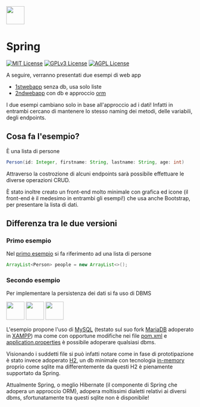 
<img src="https://spring.io/favicon.svg" height="48px"/>
<img src="https://upload.wikimedia.org/wikipedia/commons/thumb/7/71/Flag_of_Italy_(Pantone,_2003%E2%80%932006).svg/220px-Flag_of_Italy_(Pantone,_2003%E2%80%932006).svg.png" height="2px" weight="250px">

# Spring

[![MIT License](https://img.shields.io/badge/License-MIT-green.svg)](https://choosealicense.com/licenses/mit/) [![GPLv3 License](https://img.shields.io/badge/License-GPL%20v3-yellow.svg)](https://opensource.org/licenses/) [![AGPL License](https://img.shields.io/badge/license-AGPL-blue.svg)](http://www.gnu.org/licenses/agpl-3.0)

A seguire, verranno presentati due esempi di web app

* [1stwebapp](./1stwebapp) senza db, usa solo liste
* [2ndwebapp](./2ndwebapp) con db e approccio [orm](https://it.wikipedia.org/wiki/Object-relational_mapping)

I due esempi cambiano solo in base all'approccio ad i dati!
Infatti in entrambi cercano di mantenere lo stesso naming dei metodi, delle variabili, degli endpoints.

## Cosa fa l'esempio?

È una lista di persone

```Java
Person(id: Integer, firstname: String, lastname: String, age: int)
```

Attraverso la costrozione di alcuni endpoints sarà possibile effettuare le diverse operazioni CRUD.

È stato inoltre creato un front-end molto minimale con grafica ed icone (il front-end è il medesimo in entrambi gli esempi!) che usa anche Bootstrap, per presentare la lista di dati.

## Differenza tra le due versioni

### Primo esempio

Nel [primo esempio](./1stwebapp) si fa riferimento ad una lista di persone

```java
ArrayList<Person> people = new ArrayList<>();
```

### Secondo esempio

Per implementare la persistenza dei dati si fa uso di DBMS

<img src="https://labs.mysql.com/common/logos/mysql-logo.svg" height="48px"/>

<img src="https://mariadb.org/wp-content/themes/twentynineteen-child/icons/logo_seal.svg" height="48px"/>

<img src="h2/src/docsrc/images/h2-logo-2.png" height="48px"/>

L'esempio propone l'uso di [MySQL](https://www.mysql.com) (testato sul suo fork [MariaDB](https://mariadb.org) adoperato in [XAMPP](https://www.apachefriends.org)) ma come con opportune modifiche nei file [pom.xml](./2ndwebapp/pom.xml) e [application.properties](./2ndwebapp/src/main/resources/application.properties) è possibile adoperare qualsiasi dbms.

Visionando i suddetti file si può infatti notare come in fase di prototipazione è stato invece adoperato [H2](https://github.com/h2database/h2database), un db minimale con tecnologia [in-memory](https://it.wikipedia.org/wiki/In-memory_database) proprio come sqlite ma differentemente da questi H2 è pienamente supportato da Spring.

Attualmente Spring, o meglio Hibernate (il componente di Spring che adopera un approccio ORM), adopera moltissimi dialetti relativi ai diversi dbms, sfortunatamente tra questi sqlite non è disponibile!